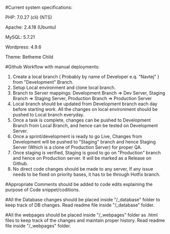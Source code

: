 #Current system specifications:

PHP: 7.0.27 (cli) (NTS)

Apache: 2.4.18 (Ubuntu)

MySQL: 5.7.21

Wordpress: 4.9.6

Theme: Betheme Child

#Github Workflow with manual deployments:

1. Create a local branch ( Probably by name of Developer e.q. "Navtej" ) from "Development" Branch.
2. Setup Local environment and clone local branch.
3. Branch to Server mappings:
    Development Branch => Dev Server, 
    Staging Branch => Staging Server,
    Production Branch => Production Server
 4. Local branch should be updated from Development branch each day before starting work. All the changes on local environment should be pushed to Local branch everyday.
 5. Once a task is complete, changes can be pushed to Development Branch from Local Branch, and hence can be tested on Development Server.
 6. Once a sprint/development is ready to go Live, Changes from Development will be pushed to "Staging" branch and hence Staging Server (Which is a clone of Production Server) for proper QA.
 7. Once staging is verified, Staging is good to go on "Production" branch and hence on Production server. It will be marked as a Release on Github.
 8. No direct code changes should be made to any server, If any issue needs to be fixed on priority bases, it has to be through Hotfix branch.
 
#Appropriate Comments should be added to code edits explaining the purpose of Code snippet/coditions.

#All the Database changes should be placed inside "/_database" folder to keep track of DB changes. Read readme file inside "/_database" folder.

#All the webpages should be placed inside "/_webpages" folder as .html files to keep track of the changes and maintain proper history. Read readme file inside "/_webpages" folder.
